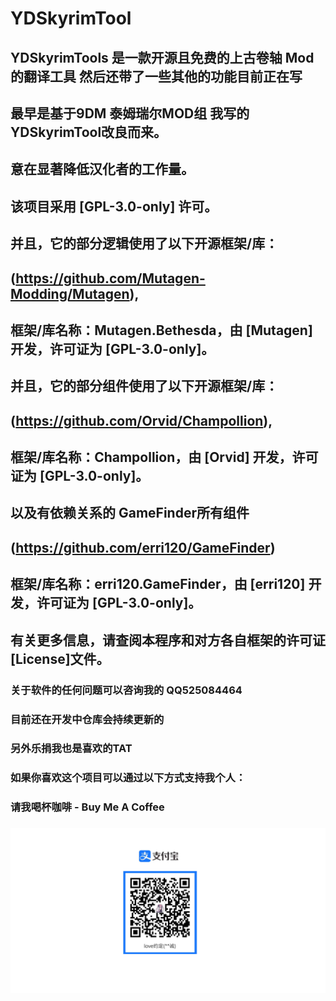 # YDSkyrimTool
## YDSkyrimTools 是一款开源且免费的上古卷轴 Mod的翻译工具 然后还带了一些其他的功能目前正在写
## 最早是基于9DM 泰姆瑞尔MOD组 我写的YDSkyrimTool改良而来。
## 意在显著降低汉化者的工作量。

## 该项目采用 [GPL-3.0-only] 许可。
## 并且，它的部分逻辑使用了以下开源框架/库：
## (https://github.com/Mutagen-Modding/Mutagen),
## 框架/库名称：Mutagen.Bethesda，由 [Mutagen] 开发，许可证为 [GPL-3.0-only]。

## 并且，它的部分组件使用了以下开源框架/库：
## (https://github.com/Orvid/Champollion),
## 框架/库名称：Champollion，由 [Orvid] 开发，许可证为 [GPL-3.0-only]。

## 以及有依赖关系的 GameFinder所有组件
## (https://github.com/erri120/GameFinder)
## 框架/库名称：erri120.GameFinder，由 [erri120] 开发，许可证为 [GPL-3.0-only]。

## 有关更多信息，请查阅本程序和对方各自框架的许可证[License]文件。

### 关于软件的任何问题可以咨询我的 QQ525084464

### 目前还在开发中仓库会持续更新的

### 另外乐捐我也是喜欢的TAT
### 如果你喜欢这个项目可以通过以下方式支持我个人：
### 请我喝杯咖啡 -  Buy Me A Coffee
### ![支付宝](alipay_qrcode.jpg)
